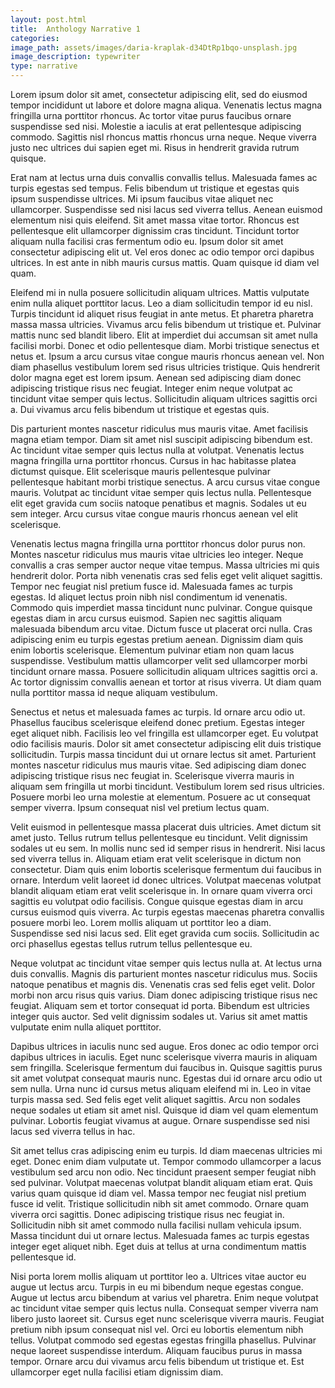 ```yaml
---
layout: post.html
title:  Anthology Narrative 1
categories:
image_path: assets/images/daria-kraplak-d34DtRp1bqo-unsplash.jpg
image_description: typewriter
type: narrative
---
```


Lorem ipsum dolor sit amet, consectetur adipiscing elit, sed do eiusmod tempor incididunt ut labore et dolore magna aliqua. Venenatis lectus magna fringilla urna porttitor rhoncus. Ac tortor vitae purus faucibus ornare suspendisse sed nisi. Molestie a iaculis at erat pellentesque adipiscing commodo. Sagittis nisl rhoncus mattis rhoncus urna neque. Neque viverra justo nec ultrices dui sapien eget mi. Risus in hendrerit gravida rutrum quisque.

Erat nam at lectus urna duis convallis convallis tellus. Malesuada fames ac turpis egestas sed tempus. Felis bibendum ut tristique et egestas quis ipsum suspendisse ultrices. Mi ipsum faucibus vitae aliquet nec ullamcorper. Suspendisse sed nisi lacus sed viverra tellus. Aenean euismod elementum nisi quis eleifend. Sit amet massa vitae tortor. Rhoncus est pellentesque elit ullamcorper dignissim cras tincidunt. Tincidunt tortor aliquam nulla facilisi cras fermentum odio eu. Ipsum dolor sit amet consectetur adipiscing elit ut. Vel eros donec ac odio tempor orci dapibus ultrices. In est ante in nibh mauris cursus mattis. Quam quisque id diam vel quam.
<!--more-->
Eleifend mi in nulla posuere sollicitudin aliquam ultrices. Mattis vulputate enim nulla aliquet porttitor lacus. Leo a diam sollicitudin tempor id eu nisl. Turpis tincidunt id aliquet risus feugiat in ante metus. Et pharetra pharetra massa massa ultricies. Vivamus arcu felis bibendum ut tristique et. Pulvinar mattis nunc sed blandit libero. Elit at imperdiet dui accumsan sit amet nulla facilisi morbi. Donec et odio pellentesque diam. Morbi tristique senectus et netus et. Ipsum a arcu cursus vitae congue mauris rhoncus aenean vel. Non diam phasellus vestibulum lorem sed risus ultricies tristique. Quis hendrerit dolor magna eget est lorem ipsum. Aenean sed adipiscing diam donec adipiscing tristique risus nec feugiat. Integer enim neque volutpat ac tincidunt vitae semper quis lectus. Sollicitudin aliquam ultrices sagittis orci a. Dui vivamus arcu felis bibendum ut tristique et egestas quis.

Dis parturient montes nascetur ridiculus mus mauris vitae. Amet facilisis magna etiam tempor. Diam sit amet nisl suscipit adipiscing bibendum est. Ac tincidunt vitae semper quis lectus nulla at volutpat. Venenatis lectus magna fringilla urna porttitor rhoncus. Cursus in hac habitasse platea dictumst quisque. Elit scelerisque mauris pellentesque pulvinar pellentesque habitant morbi tristique senectus. A arcu cursus vitae congue mauris. Volutpat ac tincidunt vitae semper quis lectus nulla. Pellentesque elit eget gravida cum sociis natoque penatibus et magnis. Sodales ut eu sem integer. Arcu cursus vitae congue mauris rhoncus aenean vel elit scelerisque.

Venenatis lectus magna fringilla urna porttitor rhoncus dolor purus non. Montes nascetur ridiculus mus mauris vitae ultricies leo integer. Neque convallis a cras semper auctor neque vitae tempus. Massa ultricies mi quis hendrerit dolor. Porta nibh venenatis cras sed felis eget velit aliquet sagittis. Tempor nec feugiat nisl pretium fusce id. Malesuada fames ac turpis egestas. Id aliquet lectus proin nibh nisl condimentum id venenatis. Commodo quis imperdiet massa tincidunt nunc pulvinar. Congue quisque egestas diam in arcu cursus euismod. Sapien nec sagittis aliquam malesuada bibendum arcu vitae. Dictum fusce ut placerat orci nulla. Cras adipiscing enim eu turpis egestas pretium aenean. Dignissim diam quis enim lobortis scelerisque. Elementum pulvinar etiam non quam lacus suspendisse. Vestibulum mattis ullamcorper velit sed ullamcorper morbi tincidunt ornare massa. Posuere sollicitudin aliquam ultrices sagittis orci a. Ac tortor dignissim convallis aenean et tortor at risus viverra. Ut diam quam nulla porttitor massa id neque aliquam vestibulum.

Senectus et netus et malesuada fames ac turpis. Id ornare arcu odio ut. Phasellus faucibus scelerisque eleifend donec pretium. Egestas integer eget aliquet nibh. Facilisis leo vel fringilla est ullamcorper eget. Eu volutpat odio facilisis mauris. Dolor sit amet consectetur adipiscing elit duis tristique sollicitudin. Turpis massa tincidunt dui ut ornare lectus sit amet. Parturient montes nascetur ridiculus mus mauris vitae. Sed adipiscing diam donec adipiscing tristique risus nec feugiat in. Scelerisque viverra mauris in aliquam sem fringilla ut morbi tincidunt. Vestibulum lorem sed risus ultricies. Posuere morbi leo urna molestie at elementum. Posuere ac ut consequat semper viverra. Ipsum consequat nisl vel pretium lectus quam.

Velit euismod in pellentesque massa placerat duis ultricies. Amet dictum sit amet justo. Tellus rutrum tellus pellentesque eu tincidunt. Velit dignissim sodales ut eu sem. In mollis nunc sed id semper risus in hendrerit. Nisi lacus sed viverra tellus in. Aliquam etiam erat velit scelerisque in dictum non consectetur. Diam quis enim lobortis scelerisque fermentum dui faucibus in ornare. Interdum velit laoreet id donec ultrices. Volutpat maecenas volutpat blandit aliquam etiam erat velit scelerisque in. In ornare quam viverra orci sagittis eu volutpat odio facilisis. Congue quisque egestas diam in arcu cursus euismod quis viverra. Ac turpis egestas maecenas pharetra convallis posuere morbi leo. Lorem mollis aliquam ut porttitor leo a diam. Suspendisse sed nisi lacus sed. Elit eget gravida cum sociis. Sollicitudin ac orci phasellus egestas tellus rutrum tellus pellentesque eu.

Neque volutpat ac tincidunt vitae semper quis lectus nulla at. At lectus urna duis convallis. Magnis dis parturient montes nascetur ridiculus mus. Sociis natoque penatibus et magnis dis. Venenatis cras sed felis eget velit. Dolor morbi non arcu risus quis varius. Diam donec adipiscing tristique risus nec feugiat. Aliquam sem et tortor consequat id porta. Bibendum est ultricies integer quis auctor. Sed velit dignissim sodales ut. Varius sit amet mattis vulputate enim nulla aliquet porttitor.

Dapibus ultrices in iaculis nunc sed augue. Eros donec ac odio tempor orci dapibus ultrices in iaculis. Eget nunc scelerisque viverra mauris in aliquam sem fringilla. Scelerisque fermentum dui faucibus in. Quisque sagittis purus sit amet volutpat consequat mauris nunc. Egestas dui id ornare arcu odio ut sem nulla. Urna nunc id cursus metus aliquam eleifend mi in. Leo in vitae turpis massa sed. Sed felis eget velit aliquet sagittis. Arcu non sodales neque sodales ut etiam sit amet nisl. Quisque id diam vel quam elementum pulvinar. Lobortis feugiat vivamus at augue. Ornare suspendisse sed nisi lacus sed viverra tellus in hac.

Sit amet tellus cras adipiscing enim eu turpis. Id diam maecenas ultricies mi eget. Donec enim diam vulputate ut. Tempor commodo ullamcorper a lacus vestibulum sed arcu non odio. Nec tincidunt praesent semper feugiat nibh sed pulvinar. Volutpat maecenas volutpat blandit aliquam etiam erat. Quis varius quam quisque id diam vel. Massa tempor nec feugiat nisl pretium fusce id velit. Tristique sollicitudin nibh sit amet commodo. Ornare quam viverra orci sagittis. Donec adipiscing tristique risus nec feugiat in. Sollicitudin nibh sit amet commodo nulla facilisi nullam vehicula ipsum. Massa tincidunt dui ut ornare lectus. Malesuada fames ac turpis egestas integer eget aliquet nibh. Eget duis at tellus at urna condimentum mattis pellentesque id.

Nisi porta lorem mollis aliquam ut porttitor leo a. Ultrices vitae auctor eu augue ut lectus arcu. Turpis in eu mi bibendum neque egestas congue. Augue ut lectus arcu bibendum at varius vel pharetra. Enim neque volutpat ac tincidunt vitae semper quis lectus nulla. Consequat semper viverra nam libero justo laoreet sit. Cursus eget nunc scelerisque viverra mauris. Feugiat pretium nibh ipsum consequat nisl vel. Orci eu lobortis elementum nibh tellus. Volutpat commodo sed egestas egestas fringilla phasellus. Pulvinar neque laoreet suspendisse interdum. Aliquam faucibus purus in massa tempor. Ornare arcu dui vivamus arcu felis bibendum ut tristique et. Est ullamcorper eget nulla facilisi etiam dignissim diam.
